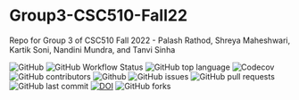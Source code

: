 # Group3-CSC510-Fall22
Repo for Group 3 of CSC510 Fall 2022 - Palash Rathod, Shreya Maheshwari, Kartik Soni, Nandini Mundra, and Tanvi Sinha

![GitHub](https://img.shields.io/github/license/kartikson1/Group3-CSC510-Fall22)
![GitHub Workflow Status](https://img.shields.io/github/workflow/status/kartikson1/Group3-CSC510-Fall22/Python%20application)
![GitHub top language](https://img.shields.io/github/languages/top/kartikson1/Group3-CSC510-Fall22)
![Codecov](https://img.shields.io/codecov/c/github/kartikson1/Group3-CSC510-Fall22?flag=codecov&token=cd650c80-d8e0-491b-a414-55a9be644064)
![GitHub contributors](https://img.shields.io/github/contributors/kartikson1/Group3-CSC510-Fall22)
![Github](https://img.shields.io/badge/language-python-red.svg)
![GitHub issues](https://img.shields.io/github/issues/kartikson1/Group3-CSC510-Fall22)
![GitHub pull requests](https://img.shields.io/github/issues-pr/kartikson1/Group3-CSC510-Fall22)
![GitHub last commit](https://img.shields.io/github/last-commit/kartikson1/Group3-CSC510-Fall22)
[![DOI](https://zenodo.org/badge/529980851.svg)](https://zenodo.org/badge/latestdoi/529980851)
![GitHub forks](https://img.shields.io/github/forks/kartikson1/Group3-CSC510-Fall22?style=social)
